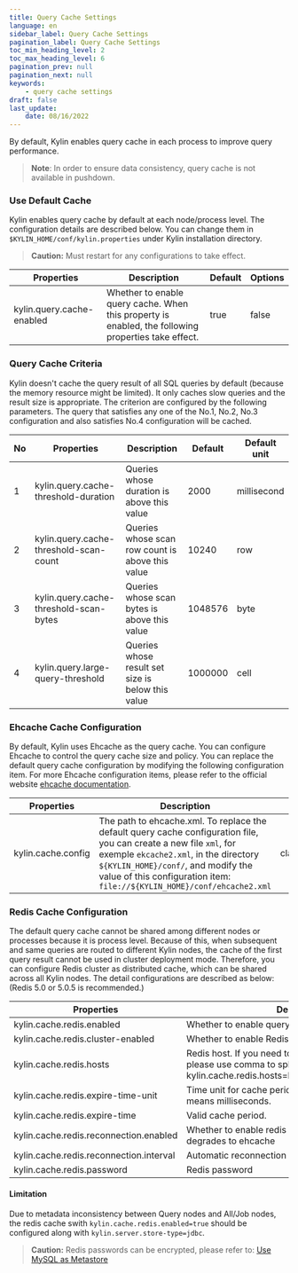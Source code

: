 ```yaml
---
title: Query Cache Settings
language: en
sidebar_label: Query Cache Settings
pagination_label: Query Cache Settings
toc_min_heading_level: 2
toc_max_heading_level: 6
pagination_prev: null
pagination_next: null
keywords:
    - query cache settings
draft: false
last_update:
    date: 08/16/2022
---
```


By default, Kylin enables query cache in each process to improve query performance.

> **Note**: In order to ensure data consistency, query cache is not available in pushdown.


### Use Default Cache

Kylin enables query cache by default at each node/process level. The configuration details are described  below. You can change them in `$KYLIN_HOME/conf/kylin.properties` under Kylin installation directory.

> **Caution:** Must restart for any configurations to take effect. 

| Properties                | Description                                                  | Default | Options |
| ------------------------- | ------------------------------------------------------------ | ------- | ------- |
| kylin.query.cache-enabled | Whether to enable query cache. When this property is enabled, the following properties take effect. | true    | false   |


### Query Cache Criteria
Kylin doesn't cache the query result of all SQL queries by default (because the memory resource might be limited). It only caches slow queries and the result size is appropriate. The criterion are configured by the following parameters. 
The query that satisfies any one of the No.1, No.2, No.3 configuration and also satisfies No.4 configuration will be cached.

|No |  Properties                         | Description                                                  | Default        | Default unit |
| ----| ---------------------------------- | ------------------------------------------------------------ | -------------- | ------- |
| 1|kylin.query.cache-threshold-duration          | Queries whose duration is above this value | 2000           | millisecond |
| 2|kylin.query.cache-threshold-scan-count          | Queries whose scan row count is above this value | 10240           | row |
| 3|kylin.query.cache-threshold-scan-bytes          | Queries whose scan bytes is above this value | 1048576           | byte |
| 4|kylin.query.large-query-threshold          | Queries whose result set size is below this value  | 1000000           | cell |

### Ehcache Cache Configuration

By default, Kylin uses Ehcache as the query cache. You can configure Ehcache to control the query cache size and policy. You can replace the default query cache configuration by modifying the following configuration item. For more Ehcache configuration items, please refer to the official website [ehcache documentation](https://www.ehcache.org/generated/2.9.0/html/ehc-all/#page/Ehcache_Documentation_Set%2Fehcache_all.1.017.html%23).

| Properties | Description | Default |
| ----- | ---- | ----- |
| kylin.cache.config | The path to ehcache.xml. To replace the default query cache configuration file, you can create a new file `xml`, for exemple `ekcache2.xml`, in the directory  `${KYLIN_HOME}/conf/`, and modify the value of this configuration item: `file://${KYLIN_HOME}/conf/ehcache2.xml` | classpath:ehcache.xml |


### Redis Cache Configuration

The default query cache cannot be shared among different nodes or processes because it is process level. Because of this,  when subsequent and same queries are routed to different Kylin nodes, the cache of the first query result cannot be used in cluster deployment mode. Therefore, you can configure Redis cluster as distributed cache, which can be shared across all Kylin nodes. The detail configurations are described as below:
(Redis 5.0 or 5.0.5 is recommended.)

| Properties                         | Description                                                  | Default        | Options |
| ---------------------------------- | ------------------------------------------------------------ | -------------- | ------- |
| kylin.cache.redis.enabled          | Whether to enable query cache by using Redis cluster.         | false          | true    |
| kylin.cache.redis.cluster-enabled  | Whether to enable Redis cluster mode.                         | false          | true    |
| kylin.cache.redis.hosts             | Redis host. If you need to connect to a Redis cluster, please use comma to split the hosts, such as, kylin.cache.redis.hosts=localhost:6379,localhost:6380 | localhost:6379 |         |
| kylin.cache.redis.expire-time-unit | Time unit for cache period. EX means seconds and PX means milliseconds. | EX             | PX      |
| kylin.cache.redis.expire-time      | Valid cache period.                                           | 86400          |         |
| kylin.cache.redis.reconnection.enabled | Whether to enable redis reconnection when cache degrades to ehcache | true | false |
| kylin.cache.redis.reconnection.interval | Automatic reconnection interval, in minutes | 60 | |
| kylin.cache.redis.password | Redis password | | |

#### Limitation
Due to metadata inconsistency between Query nodes and All/Job nodes, the redis cache swith `kylin.cache.redis.enabled=true` should be configured along with `kylin.server.store-type=jdbc`.

> **Caution:** Redis passwords can be encrypted, please refer to: [Use MySQL as Metastore](../deployment/rdbms_metastore/mysql/mysql_metastore.md)
